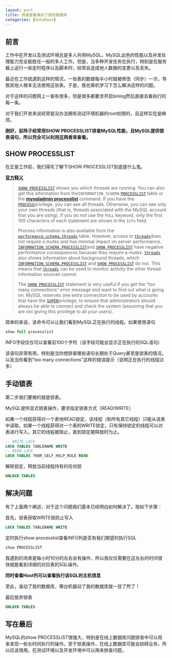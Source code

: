 ```yaml
---
layout: post
title: 快速查看谁动了我的数据库
categories: [database]
---
```




## 前言

工作中在开发以及测试环境总是多人共用MySQL。MySQL出色的性能以及并发处理能力完全能胜任一般的多人工作。但是，当多种开发任务在执行，特别是在服务器上运行一些定时程序以及脚本时，经常会造成他人数据的变更以及丢失。

最近在工作就遇到这样的情况，一张表的数据每半小时就被修改（同步）一次，导致其他人根本无法使用这张表。于是，我也乘机学习下怎么解决这样的问题。

对于这样的问题网上一查有很多，但是很多都要求开启binlog然后直接去看执行的每一条。

对于我们开发来说经常是没办法拥有测试环境机器的root权限的，且这样实在是麻烦。

**刚好，前阵子经常用SHOW PROCESSLIST排查MySQL性能，且MySQL提供锁表语句，所以完全可以利用这两者来查看。**



## SHOW PROCESSLIST

在正是工作前，我们得先了解下SHOW PROCESSLIST到底是什么鬼。

**[官方释义](https://dev.mysql.com/doc/refman/5.7/en/show-processlist.html)**

> [`SHOW PROCESSLIST`](https://dev.mysql.com/doc/refman/5.7/en/show-processlist.html) shows you which threads are running. You can also get this information from the`INFORMATION_SCHEMA` [`PROCESSLIST`](https://dev.mysql.com/doc/refman/5.7/en/processlist-table.html) table or the [**mysqladmin processlist**](https://dev.mysql.com/doc/refman/5.7/en/mysqladmin.html) command. If you have the [`PROCESS`](https://dev.mysql.com/doc/refman/5.7/en/privileges-provided.html#priv_process)privilege, you can see all threads. Otherwise, you can see only your own threads (that is, threads associated with the MySQL account that you are using). If you do not use the `FULL` keyword, only the first 100 characters of each statement are shown in the `Info` field.
>
> Process information is also available from the [`performance_schema.threads`](https://dev.mysql.com/doc/refman/5.7/en/threads-table.html) table. However, access to [`threads`](https://dev.mysql.com/doc/refman/5.7/en/threads-table.html)does not require a mutex and has minimal impact on server performance. [`INFORMATION_SCHEMA.PROCESSLIST`](https://dev.mysql.com/doc/refman/5.7/en/processlist-table.html)and [`SHOW PROCESSLIST`](https://dev.mysql.com/doc/refman/5.7/en/show-processlist.html) have negative performance consequences because they require a mutex. [`threads`](https://dev.mysql.com/doc/refman/5.7/en/threads-table.html) also shows information about background threads, which [`INFORMATION_SCHEMA.PROCESSLIST`](https://dev.mysql.com/doc/refman/5.7/en/processlist-table.html) and [`SHOW PROCESSLIST`](https://dev.mysql.com/doc/refman/5.7/en/show-processlist.html) do not. This means that [`threads`](https://dev.mysql.com/doc/refman/5.7/en/threads-table.html) can be used to monitor activity the other thread information sources cannot.
>
> The [`SHOW PROCESSLIST`](https://dev.mysql.com/doc/refman/5.7/en/show-processlist.html) statement is very useful if you get the “too many connections” error message and want to find out what is going on. MySQL reserves one extra connection to be used by accounts that have the [`SUPER`](https://dev.mysql.com/doc/refman/5.7/en/privileges-provided.html#priv_super)privilege, to ensure that administrators should always be able to connect and check the system (assuming that you are not giving this privilege to all your users).

简单的来说，该命令可以让我们看到MySQL正在执行的线程。如果使用语句

``` sql
show full processlist
```

INFO字段仅仅可以查看前100个字符（该字段可能会显示正在执行的SQL语句）

该语句非常有用，特别是当你想排查哪些语句长期处于Query甚至是锁表的情况。以及当你看到"too many connections"这样的错误提示（说明正在执行的线程过多）



## 手动锁表

第二步我们要做的就是锁表。

MySQL提供显式锁表操作，要求指定锁表方式（READ/WRITE）

如果一个线程获得对一个表地READ锁定，该线程（和所有其它线程）只能从该表中读取。如果一个线程获得对一个表的WRITE锁定，只有保持锁定的线程可以对表进行写入。其它的线程被阻止，直到锁定被释放时为止。

``` sql
-- WRITE LOCK
LOCK TABLES TABLENAME WRITE
-- READ LOCK
LOCK TABLES THOR_SELF_HELP_RULE READ
```

解除锁定，释放当前线程持有的任何锁

``` sql
UNLOCK TABLES
```



## 解决问题

有了上面两个阐述，对于这个问题我们基本已经明白如何解决了。按如下步骤：

首先，锁表获取WRITE锁防止写入

``` sql
LOCK TABLES TABLENAME WRITE
```

定时执行show processlist查看INFO列是否有我们期望的执行SQL

``` sql
show PROCESSLIST
```

我遇到的场景是每小时10分的左右会有操作，所以我仅仅需要在这左右的时间很快就能看到详细的对应表的SQL操作。

**同时查看Host列可以查看执行该SQL的主机信息**

至此，谁动了我的数据库，哪台机器动了我的数据库就一目了然了！

最后放弃锁表

```sql
UNLOCK TABLES
```



## 写在最后

MySQL的show PROCESSLIST很强大，特别是在线上数据库问题排查中可以用来发现一些长时间执行的操作。至于锁表操作，在线上数据库可能会妨碍业务，所以应该慎用，在测试环境以及开发环境中可以用来排查问题。